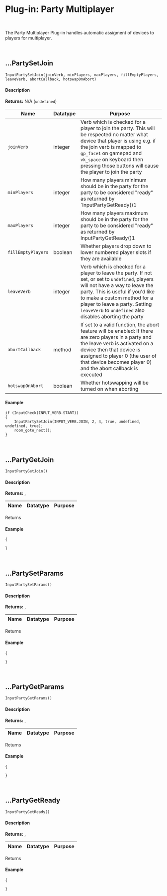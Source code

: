 # Plug-in: Party Multiplayer

&nbsp;

The Party Multiplayer Plug-in handles automatic assigment of devices to players for multiplayer. 

&nbsp;

## …PartySetJoin

`InputPartySetJoin(joinVerb, minPlayers, maxPlayers, fillEmptyPlayers, leaveVerb, abortCallback, hotswapOnAbort)`

<!-- tabs:start -->

#### **Description**

**Returns:** N/A (`undefined`)

|Name               |Datatype |Purpose |
|-------------------|---------|--------|
|`joinVerb`         |integer  |Verb which is checked for a player to join the party. This will be respected no matter what device that player is using e.g. if the join verb is mapped to `gp_face1` on gamepad and `vk_space` on keyboard then pressing those buttons will cause the player to join the party|
|`minPlayers`       |integer  |How many players minimum should be in the party for the party to be considered "ready" as returned by `InputPartyGetReady()1|
|`maxPlayers`       |integer  |How many players maximum should be in the party for the party to be considered "ready" as returned by InputPartyGetReady()1|
|`fillEmptyPlayers` |boolean  |Whether players drop down to lower numbered player slots if they are available|
|`leaveVerb`        |integer  |Verb which is checked for a player to leave the party. If not set, or set to `undefined`, players will not have a way to leave the party. This is useful if you'd like to make a custom method for a player to leave a party. Setting `leaveVerb` to `undefined` also disables aborting the party|
|`abortCallback`    |method   |If set to a valid function, the abort feature will be enabled: If there are zero players in a party and the leave verb is activated on a device then that device is assigned to player 0 (the user of that device becomes player 0) and the abort callback is executed|
|`hotswapOnAbort`   |boolean  |Whether hotswapping will be turned on when aborting|

#### **Example**

```gml
if (InputCheck(INPUT_VERB.START))
{
	InputPartySetJoin(INPUT_VERB.JOIN, 2, 4, true, undefined, undefined, true);
	room_goto_next();
}
```
<!-- tabs:end -->

&nbsp;

## …PartyGetJoin

`InputPartyGetJoin()`

<!-- tabs:start -->

#### **Description**

**Returns:** ,

|Name           |Datatype|Purpose                                             |
|---------------|--------|----------------------------------------------------|

Returns 

#### **Example**

```gml
{
    
}
```
<!-- tabs:end -->

&nbsp;

## …PartySetParams

`InputPartySetParams()`

<!-- tabs:start -->

#### **Description**

**Returns:** ,

|Name           |Datatype|Purpose                                             |
|---------------|--------|----------------------------------------------------|

Returns 

#### **Example**

```gml
{
    
}
```
<!-- tabs:end -->

&nbsp;

## …PartyGetParams

`InputPartyGetParams()`

<!-- tabs:start -->

#### **Description**

**Returns:** ,

|Name           |Datatype|Purpose                                             |
|---------------|--------|----------------------------------------------------|

Returns 

#### **Example**

```gml
{
    
}
```
<!-- tabs:end -->

&nbsp;

## …PartyGetReady

`InputPartyGetReady()`

<!-- tabs:start -->

#### **Description**

**Returns:** ,

|Name           |Datatype|Purpose                                             |
|---------------|--------|----------------------------------------------------|

Returns 

#### **Example**

```gml
{
    
}
```
<!-- tabs:end -->